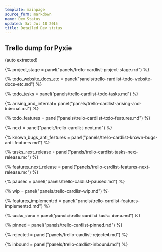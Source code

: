 ```yaml
---
template: mainpage
source_form: markdown
name: Dev Status
updated: Sat Jul 18 2015
title: Detailed Dev status
---
```

## Trello dump for Pyxie
(auto extracted)

{% project_stage = panel("panels/trello-cardlist-project-stage.md") %}

{% todo_website_docs_etc = panel("panels/trello-cardlist-todo-website-docs-etc.md") %}

{% todo_tasks = panel("panels/trello-cardlist-todo-tasks.md") %}

{% arising_and_internal = panel("panels/trello-cardlist-arising-and-internal.md") %}

{% todo_features = panel("panels/trello-cardlist-todo-features.md") %}

{% next = panel("panels/trello-cardlist-next.md") %}

{% known_bugs_anti_features = panel("panels/trello-cardlist-known-bugs-anti-features.md") %}

{% tasks_next_release = panel("panels/trello-cardlist-tasks-next-release.md") %}

{% features_next_release = panel("panels/trello-cardlist-features-next-release.md") %}

{% paused = panel("panels/trello-cardlist-paused.md") %}

{% wip = panel("panels/trello-cardlist-wip.md") %}

{% features_implemented = panel("panels/trello-cardlist-features-implemented.md") %}

{% tasks_done = panel("panels/trello-cardlist-tasks-done.md") %}

{% pinned = panel("panels/trello-cardlist-pinned.md") %}

{% rejected = panel("panels/trello-cardlist-rejected.md") %}

{% inbound = panel("panels/trello-cardlist-inbound.md") %}

